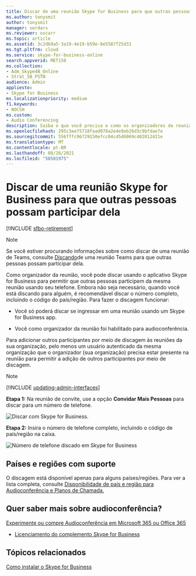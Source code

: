 ```yaml
---
title: Discar de uma reunião Skype for Business para que outras pessoas possam participar dela
ms.author: tonysmit
author: tonysmit
manager: serdars
ms.reviewer: oscarr
ms.topic: article
ms.assetid: 3c2db9a5-3a19-4e19-b59e-8e5587f25d31
ms.tgt.pltfrm: cloud
ms.service: skype-for-business-online
search.appverid: MET150
ms.collection:
- Adm_Skype4B_Online
- Strat_SB_PSTN
audience: Admin
appliesto:
- Skype for Business
ms.localizationpriority: medium
f1.keywords:
- NOCSH
ms.custom:
- Audio Conferencing
description: Saiba o que você precisa e como os organizadores da reunião podem chamar outras pessoas usando Skype for Business.
ms.openlocfilehash: 295c3ee75718faad070a2e4e9eb26d3c9bfdae7e
ms.sourcegitcommit: 556fffc96729150efcc04cd5d6069c402012421e
ms.translationtype: MT
ms.contentlocale: pt-BR
ms.lasthandoff: 08/26/2021
ms.locfileid: "58581975"
---
```

# <a name="dialing-out-from-a-skype-for-business-meeting-so-other-people-can-join-it"></a>Discar de uma reunião Skype for Business para que outras pessoas possam participar dela

[!INCLUDE [sfbo-retirement](../../Hub/includes/sfbo-retirement.md)]

> [!NOTE]
> Se você estiver procurando informações sobre como discar de uma reunião de Teams, consulte [Discando](/MicrosoftTeams/dialing-out-from-a-teams-meeting-so-other-people-can-join-it)de uma reunião Teams para que outras pessoas possam participar dela.

Como organizador da reunião, você pode discar usando o aplicativo Skype for Business para permitir que outras pessoas participem da mesma reunião usando seu telefone. Embora não seja necessário, quando você está discando para alguém, é recomendável discar o número completo, incluindo o código do país/região. Para fazer o discagem funcionar:
  
- Você só poderá discar se ingressar em uma reunião usando um Skype for Business app.
    
- Você como organizador da reunião foi habilitado para audioconferência.

Para adicionar outros participantes por meio de discagem às reuniões da sua organização, pelo menos um usuário autenticado da mesma organização que o organizador (sua organização) precisa estar presente na reunião para permitir a adição de outros participantes por meio de discagem. 

> [!NOTE]
> [!INCLUDE [updating-admin-interfaces](../includes/updating-admin-interfaces.md)]

 **Etapa 1:** Na reunião de convite, use a opção **Convidar Mais Pessoas** para discar para um número de telefone.
  
![Discar com Skype for Business.](../images/9896abec-7a6f-4148-ad09-76a1cf4b56e1.png)
  
 **Etapa 2:** Insira o número de telefone completo, incluindo o código de país/região na caixa.
  
![Número de telefone discado em Skype for Business](../images/084b4fb5-21eb-4f10-9a1a-c92b919084b9.png)
  
## <a name="supported-countries-and-regions"></a>Países e regiões com suporte

O discagem está disponível apenas para alguns países/regiões. Para ver a lista completa, consulte [Disponibilidade de país e região para Audioconferência e Planos de Chamada.](/microsoftteams/country-and-region-availability-for-audio-conferencing-and-calling-plans/country-and-region-availability-for-audio-conferencing-and-calling-plans)
  
## <a name="want-to-know-more-about-audio-conferencing"></a>Quer saber mais sobre audioconferência?

[Experimente ou compre Audioconferência em Microsoft 365 ou Office 365](../audio-conferencing-in-office-365/try-or-purchase-audio-conferencing-in-office-365.md)
    
- [Licenciamento do complemento Skype for Business](../skype-for-business-and-microsoft-teams-add-on-licensing/skype-for-business-and-microsoft-teams-add-on-licensing.md)
    
## <a name="related-topics"></a>Tópicos relacionados

[Como instalar o Skype for Business](https://support.office.com/article/8a0d4da8-9d58-44f9-9759-5c8f340cb3fb)
